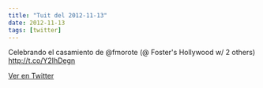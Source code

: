 ```yaml
---
title: "Tuit del 2012-11-13"
date: 2012-11-13
tags: [twitter]
---
```


Celebrando el casamiento de @fmorote (@ Foster's Hollywood w/ 2 others) http://t.co/Y2IhDegn



[Ver en Twitter](https://twitter.com/i/web/status/268343988434649089)
